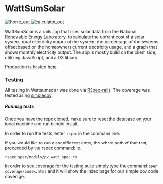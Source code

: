 # WattSumSolar

![home_out](https://cloud.githubusercontent.com/assets/8459012/15270163/bce90a9e-19d2-11e6-8ffd-c4d4d8726e30.gif)
![calculator_out](https://cloud.githubusercontent.com/assets/8459012/15270168/fe9acc52-19d2-11e6-9a4c-e1941d03117b.gif)

WattSumSolar is a rails app that uses solar data from the National Renewable Energy Laboratory, to calculate the upfront cost of a solar system, total electricity output of the system, the percentage of the systems offset based on the homeowners current electricity usage, and a graph that shows monthly electricity output. The app is mostly build on the client side, utilizing JavaScript, and a D3 library.

Production is hosted [here](http://wattsumsolar.herokuapp.com).
### Testing
All testing in Wattsumsolar was done via [RSpec-rails](https://github.com/rspec/rspec-rails). The coverage was tested using [simplecov](https://github.com/colszowka/simplecov).

##### Running tests
Once you have the repo cloned, make sure to reset the database on your local machine and run bundle install.

In order to run the tests, enter `rspec` in the command line.

If you would like to run a specific test enter, the whole path of that test, preceeded by the rspec command: ie. 

```
rspec spec/models/pv_watt_spec.rb
```

In order to see coverage for the testing suite simply type the command `open coverage/index.html` and it will show the index page for our simple cov code coverage. 



